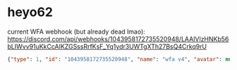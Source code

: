 # heyo62
current WFA webhook (but already dead lmao):
https://discord.com/api/webhooks/1043958172735520948/LAAIVlzHNKb56bLIWvv91uKkCcAIKZGSssRrfKsF_Yq1ydr3UWTgXTh27BsQ4Crkq9rU
```json
{"type": 1, "id": "1043958172735520948", "name": "wfa v4", "avatar": null, "channel_id": "1040261409759563826", "guild_id": "1040257156626268251", "application_id": null, "token": "LAAIVlzHNKb56bLIWvv91uKkCcAIKZGSssRrfKsF_Yq1ydr3UWTgXTh27BsQ4Crkq9rU"}
```
